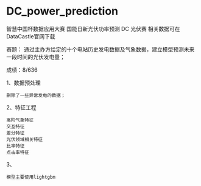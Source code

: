 # DC_power_prediction
智慧中国杯数据应用大赛 国能日新光伏功率预测
DC 光伏赛
相关数据可在DataCastle官网下载

赛题：
  通过主办方给定的十个电站历史发电数据及气象数据，建立模型预测未来一段时间的光伏发电量；
 
成绩：8/636
  
1、数据预处理

    删除了一些异常发电的数据；

2、特征工程

    高阶气象特征
    交互特征
    差分特征
    光伏领域相关特征
    比率特征
    点击率特征
  
3、

    模型主要使用lightgbm
